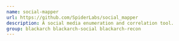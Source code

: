 ```yaml
---
name: social-mapper
url: https://github.com/SpiderLabs/social_mapper
description: A social media enumeration and correlation tool.
group: blackarch blackarch-social blackarch-recon
---
```

